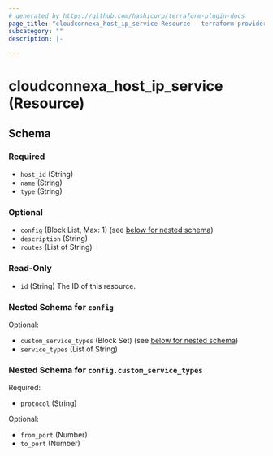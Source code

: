 ```yaml
---
# generated by https://github.com/hashicorp/terraform-plugin-docs
page_title: "cloudconnexa_host_ip_service Resource - terraform-provider-cloudconnexa"
subcategory: ""
description: |-
  
---
```


# cloudconnexa_host_ip_service (Resource)





<!-- schema generated by tfplugindocs -->
## Schema

### Required

- `host_id` (String)
- `name` (String)
- `type` (String)

### Optional

- `config` (Block List, Max: 1) (see [below for nested schema](#nestedblock--config))
- `description` (String)
- `routes` (List of String)

### Read-Only

- `id` (String) The ID of this resource.

<a id="nestedblock--config"></a>
### Nested Schema for `config`

Optional:

- `custom_service_types` (Block Set) (see [below for nested schema](#nestedblock--config--custom_service_types))
- `service_types` (List of String)

<a id="nestedblock--config--custom_service_types"></a>
### Nested Schema for `config.custom_service_types`

Required:

- `protocol` (String)

Optional:

- `from_port` (Number)
- `to_port` (Number)
